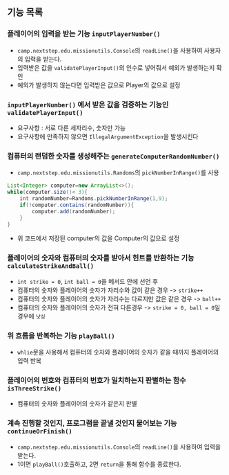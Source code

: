 ## 기능 목록

### 플레이어의 입력을 받는 기능 `inputPlayerNumber()`

- `camp.nextstep.edu.missionutils.Console`의 `readLine()`을 사용하여 사용자의 입력을 받는다.
- 입력받은 값을 `validatePlayerInput()`의 인수로 넣어줘서 예외가 발생하는지 확인
- 예외가 발생하지 않는다면 입력받은 값으로 Player의 값으로 설정

### `inputPlayerNumber()` 에서 받은 값을 검증하는 기능인 `validatePlayerInput()`

- 요구사항 : 서로 다른 세자리수, 숫자만 가능
- 요구사항에 만족하지 않으면 `IllegalArgumentException`을 발생시킨다

### 컴퓨터의 랜덤한 숫자를 생성해주는 `generateComputerRandomNumber()`

- `camp.nextstep.edu.missionutils.Randoms`의 `pickNumberInRange()`를 사용

```java
List<Integer> computer=new ArrayList<>();
while(computer.size()< 3){
    int randomNumber=Randoms.pickNumberInRange(1,9);
    if(!computer.contains(randomNumber)){
        computer.add(randomNumber);
    }
}
```

- 위 코드에서 저장된 computer의 값을 Computer의 값으로 설정

### 플레이어의 숫자와 컴퓨터의 숫자를 받아서 힌트를 반환하는 기능 `calculateStrikeAndBall()`

- `int strike = 0`, `int ball = 0`을 메서드 안에 선언 후
- 컴퓨터의 숫자와 플레이어의 숫자가 자리수와 값이 같은 경우 -> `strike++`
- 컴퓨터의 숫자와 플레이어의 숫자가 자리수는 다르지만 값은 같은 경우 -> `ball++`
- 컴퓨터의 숫자와 플레이어의 숫자가 전혀 다른경우 -> `strike = 0, ball = 0`일 경우에 `낫싱`

### 위 흐름을 반복하는 기능 `playBall()`

- `whlie`문을 사용해서 컴퓨터의 숫자와 플레이어의 숫자가 같을 때까지 플레이어의 입력 반복

### 플레이어의 번호와 컴퓨터의 번호가 일치하는지 판별하는 함수 `isThreeStrike()`

- 컴퓨터의 숫자와 플레이어의 숫자가 같은지 판별

### 계속 진행할 것인지, 프로그램을 끝낼 것인지 물어보는 기능 `continueOrFinish()`

- `camp.nextstep.edu.missionutils.Console`의 `readLine()`을 사용하여 입력을 받는다.
- 1이면 `playBall()`호출하고, 2면 `return`을 통해 함수를 종료한다.

